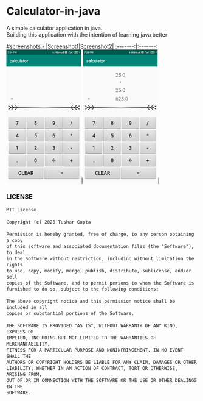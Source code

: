 # Calculator-in-java
A simple calculator application in java.<br/>
Building this application with the intention of learning java better

#screenshots:-
|Screenshot1|Screenshot2|
:-------:|:-------:
<img src="https://github.com/Tushargupta9800/Calculator-in-java/blob/master/Screenshots/Screenshot1.jpg" height="350em" />|<img src="https://github.com/Tushargupta9800/Calculator-in-java/blob/master/Screenshots/Screenshot2.jpg" height="350em" />|

### LICENSE

```
MIT License

Copyright (c) 2020 Tushar Gupta

Permission is hereby granted, free of charge, to any person obtaining a copy
of this software and associated documentation files (the "Software"), to deal
in the Software without restriction, including without limitation the rights
to use, copy, modify, merge, publish, distribute, sublicense, and/or sell
copies of the Software, and to permit persons to whom the Software is
furnished to do so, subject to the following conditions:

The above copyright notice and this permission notice shall be included in all
copies or substantial portions of the Software.

THE SOFTWARE IS PROVIDED "AS IS", WITHOUT WARRANTY OF ANY KIND, EXPRESS OR
IMPLIED, INCLUDING BUT NOT LIMITED TO THE WARRANTIES OF MERCHANTABILITY,
FITNESS FOR A PARTICULAR PURPOSE AND NONINFRINGEMENT. IN NO EVENT SHALL THE
AUTHORS OR COPYRIGHT HOLDERS BE LIABLE FOR ANY CLAIM, DAMAGES OR OTHER
LIABILITY, WHETHER IN AN ACTION OF CONTRACT, TORT OR OTHERWISE, ARISING FROM,
OUT OF OR IN CONNECTION WITH THE SOFTWARE OR THE USE OR OTHER DEALINGS IN THE
SOFTWARE.
